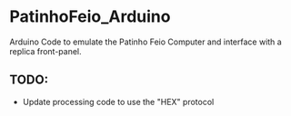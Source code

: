 # PatinhoFeio_Arduino
Arduino Code to emulate the Patinho Feio Computer and interface with a replica front-panel.


TODO:
-----
* Update processing code to use the "HEX" protocol
